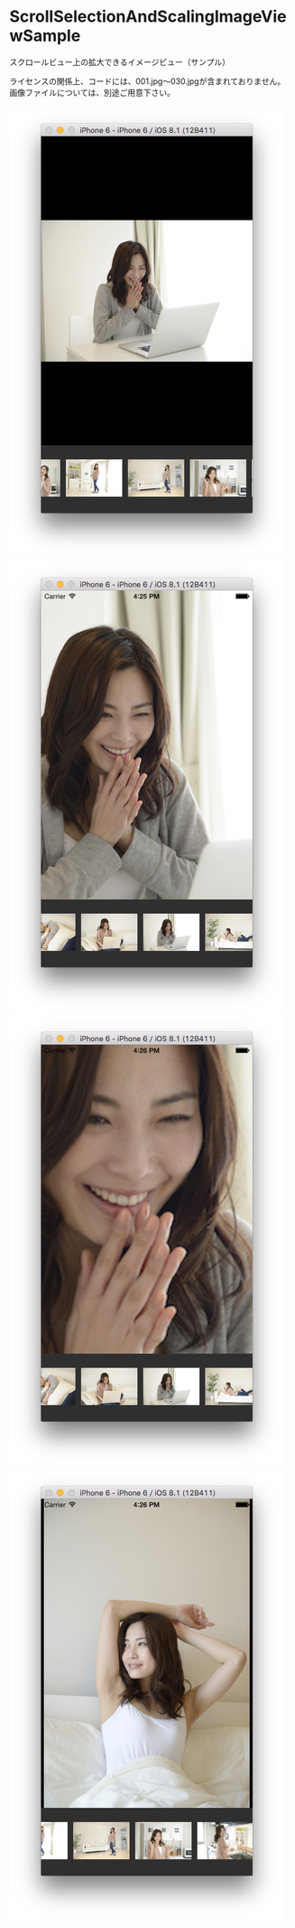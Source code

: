 # ScrollSelectionAndScalingImageViewSample
スクロールビュー上の拡大できるイメージビュー（サンプル）


ライセンスの関係上、コードには、001.jpg〜030.jpgが含まれておりません。
画像ファイルについては、別途ご用意下さい。


![](images/image-01.png)
![](images/image-02.png)
![](images/image-03.png)
![](images/image-04.png)
